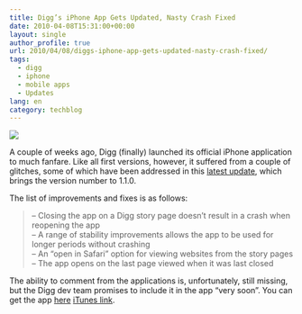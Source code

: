 ```yaml
---
title: Digg’s iPhone App Gets Updated, Nasty Crash Fixed
date: 2010-04-08T15:31:00+00:00
layout: single
author_profile: true
url: 2010/04/08/diggs-iphone-app-gets-updated-nasty-crash-fixed/
tags:
  - digg
  - iphone
  - mobile apps
  - Updates
lang: en
category: techblog
---
```

[![](http://1.bp.blogspot.com/_vaUVXcmC3OI/S73vCQKAdsI/AAAAAAAAB1g/U8D6QWLq27c/s200/digg_app_store.jpg)](http://1.bp.blogspot.com/_vaUVXcmC3OI/S73vCQKAdsI/AAAAAAAAB1g/U8D6QWLq27c/s1600/digg_app_store.jpg)

A couple of weeks ago, Digg (finally) launched its official iPhone application to much fanfare. Like all first versions, however, it suffered from a couple of glitches, some of which have been addressed in this [latest update](http://about.digg.com/blog/update-diggs-iphone-app), which brings the version number to 1.1.0.

The list of improvements and fixes is as follows:

> – Closing the app on a Digg story page doesn’t result in a crash when reopening the app  
> – A range of stability improvements allows the app to be used for longer periods without crashing  
> – An “open in Safari” option for viewing websites from the story pages  
> – The app opens on the last page viewed when it was last closed

The ability to comment from the applications is, unfortunately, still missing, but the Digg dev team promises to include it in the app “very soon”. You can get the app [here](itms://itunes.apple.com/us/app/digg/id362872995?mt=8) [iTunes link](itms://itunes.apple.com/us/app/digg/id362872995?mt=8).
